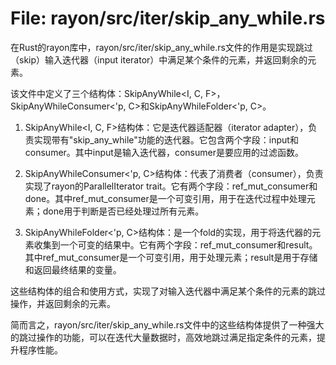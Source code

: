 # File: rayon/src/iter/skip_any_while.rs

在Rust的rayon库中，rayon/src/iter/skip_any_while.rs文件的作用是实现跳过（skip）输入迭代器（input iterator）中满足某个条件的元素，并返回剩余的元素。

该文件中定义了三个结构体：SkipAnyWhile<I, C, F>，SkipAnyWhileConsumer<'p, C>和SkipAnyWhileFolder<'p, C>。

1. SkipAnyWhile<I, C, F>结构体：它是迭代器适配器（iterator adapter），负责实现带有"skip_any_while"功能的迭代器。它包含两个字段：input和consumer。其中input是输入迭代器，consumer是要应用的过滤函数。

2. SkipAnyWhileConsumer<'p, C>结构体：代表了消费者（consumer），负责实现了rayon的ParallelIterator trait。它有两个字段：ref_mut_consumer和done。其中ref_mut_consumer是一个可变引用，用于在迭代过程中处理元素；done用于判断是否已经处理过所有元素。

3. SkipAnyWhileFolder<'p, C>结构体：是一个fold的实现，用于将迭代器的元素收集到一个可变的结果中。它有两个字段：ref_mut_consumer和result。其中ref_mut_consumer是一个可变引用，用于处理元素；result是用于存储和返回最终结果的变量。

这些结构体的组合和使用方式，实现了对输入迭代器中满足某个条件的元素的跳过操作，并返回剩余的元素。

简而言之，rayon/src/iter/skip_any_while.rs文件中的这些结构体提供了一种强大的跳过操作的功能，可以在迭代大量数据时，高效地跳过满足指定条件的元素，提升程序性能。


